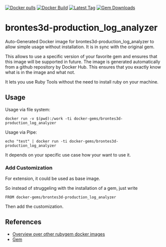 [![Docker pulls](https://img.shields.io/docker/pulls/rubygem/brontes3d-production_log_analyzer.svg)](https://hub.docker.com/r/rubygem/brontes3d-production_log_analyzer/)
[![Docker Build](https://img.shields.io/docker/automated/rubygem/brontes3d-production_log_analyzer.svg)](https://hub.docker.com/r/rubygem/brontes3d-production_log_analyzer/)
[![Latest Tag](https://img.shields.io/github/tag/docker-rubygem/brontes3d-production_log_analyzer.svg)](https://hub.docker.com/r/rubygem/brontes3d-production_log_analyzer/)
[![Gem Downloads](https://img.shields.io/gem/dt/brontes3d-production_log_analyzer.svg)](https://rubygems.org/gems/brontes3d-production_log_analyzer/)
# brontes3d-production_log_analyzer

Auto-Generated Docker image for brontes3d-production_log_analyzer to allow simple usage without installation.
It is in sync with the original gem.

This allows to use a specific version of your favorite gem and ensures that this image will be supported in future.
The image is generated automatically from a github repository by Docker Hub.
This ensures that you exactly know what is in the image and what not.

It lets you use Ruby Tools without the need to install ruby on your machine.

## Usage

Usage via file system:

`docker run -v $(pwd):/work -ti docker-gems/brontes3d-production_log_analyzer`

Usage via Pipe:

`echo "test" | docker run -ti docker-gems/brontes3d-production_log_analyzer`

It depends on your specific use case how your want to use it.

### Add Customization

For extension, it could be used as base image.

So instead of struggeling with the installation of a gem, just write

`FROM docker-gems/brontes3d-production_log_analyzer`

Then add the customization.

## References

 - [Overview over other rubygem docker images](https://github.com/thinkbot/docker-rubygem)
 - [Gem](https://rubygems.org/gems/brontes3d-production_log_analyzer/)
